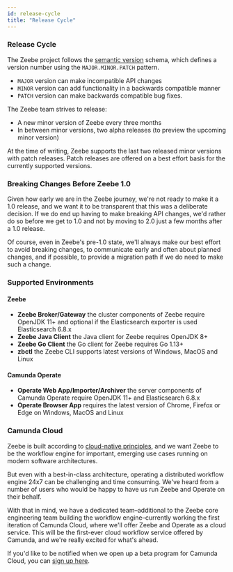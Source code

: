 ```yaml
---
id: release-cycle
title: "Release Cycle"
---
```

### Release Cycle

The Zeebe project follows the [semantic version](https://semver.org/) schema,
which defines a version number using the `MAJOR.MINOR.PATCH` pattern.

- `MAJOR` version can make incompatible API changes
- `MINOR` version can add functionality in a backwards compatible manner
- `PATCH` version can make backwards compatible bug fixes.

The Zeebe team strives to release:
- A new minor version of Zeebe every three months
- In between minor versions, two alpha releases (to preview the upcoming minor version)

At the time of writing, Zeebe supports the last two released minor versions with
patch releases. Patch releases are offered on a best effort basis for the
currently supported versions.


### Breaking Changes Before Zeebe 1.0

Given how early we are in the Zeebe journey, we're not ready to make it a 1.0
release, and we want it to be transparent that this was a deliberate decision.
If we do end up having to make breaking API changes, we'd rather do so before
we get to 1.0 and not by moving to 2.0 just a few months after a 1.0 release.

Of course, even in Zeebe's pre-1.0 state, we'll always make our best effort to
avoid breaking changes, to communicate early and often about planned changes,
and if possible, to provide a migration path if we do need to make such a change.


### Supported Environments


#### Zeebe

- **Zeebe Broker/Gateway** the cluster components of Zeebe require OpenJDK 11+
  and optional if the Elasticsearch exporter is used Elasticsearch 6.8.x
- **Zeebe Java Client** the Java client for Zeebe requires OpenJDK 8+
- **Zeebe Go Client** the Go client for Zeebe requires Go 1.13+
- **zbctl** the Zeebe CLI supports latest versions of Windows, MacOS and Linux

#### Camunda Operate

- **Operate Web App/Importer/Archiver** the server components of Camunda
  Operate require OpenJDK 11+ and Elasticsearch 6.8.x
- **Operate Browser App** requires the latest version of Chrome, Firefox or
  Edge on Windows, MacOS and Linux

### Camunda Cloud

Zeebe is built according to [cloud-native
principles](https://github.com/cncf/toc/blob/master/DEFINITION.md), and we want
Zeebe to be the workflow engine for important, emerging use cases running on
modern software architectures.

But even with a best-in-class architecture, operating a distributed workflow
engine 24x7 can be challenging and time consuming. We've heard from a number of
users who would be happy to have us run Zeebe and Operate on their behalf.

With that in mind, we have a dedicated team–additional to the Zeebe core
engineering team building the workflow engine–currently working the first
iteration of Camunda Cloud, where we'll offer Zeebe and Operate as a cloud
service. This will be the first-ever cloud workflow service offered by Camunda,
and we're really excited for what's ahead.

If you'd like to be notified when we open up a beta program for Camunda Cloud,
you can [sign up here](https://camunda.com/products/cloud/).

